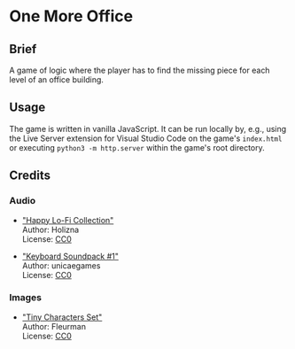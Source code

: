 # One More Office

## Brief

A game of logic where the player has to find the missing piece for each level of an
office building.

## Usage

The game is written in vanilla JavaScript. It can be run locally by, e.g., using the
Live Server extension for Visual Studio Code on the game's `index.html` or executing
`python3 -m http.server` within the game's root directory.

## Credits

### Audio

* ["Happy Lo-Fi Collection"](https://opengameart.org/content/happy-lo-fi-lofi-collection)\
  Author: Holizna\
  License: [CC0](https://creativecommons.org/publicdomain/zero/1.0/)

* ["Keyboard Soundpack #1"](https://opengameart.org/content/keyboard-soundpack-1-typing-and-single-keystrokes)\
  Author: unicaegames\
  License: [CC0](https://creativecommons.org/publicdomain/zero/1.0/)

### Images

* ["Tiny Characters Set"](https://opengameart.org/content/tiny-characters-set)\
  Author: Fleurman\
  License: [CC0](https://creativecommons.org/publicdomain/zero/1.0/)